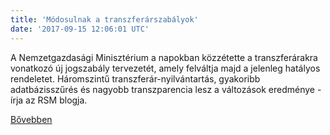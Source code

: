 ```yaml
---
title: 'Módosulnak a transzferárszabályok'
date: '2017-09-15 12:06:01 UTC'
---
```


A Nemzetgazdasági Minisztérium a napokban közzétette a transzferárakra vonatkozó új jogszabály tervezetét, amely felváltja majd a jelenleg hatályos rendeletet. Háromszintű transzferár-nyilvántartás, gyakoribb adatbázisszűrés és nagyobb transzparencia lesz a változások eredménye - írja az RSM blogja.




[Bővebben](http://ift.tt/2wfMmlg)
